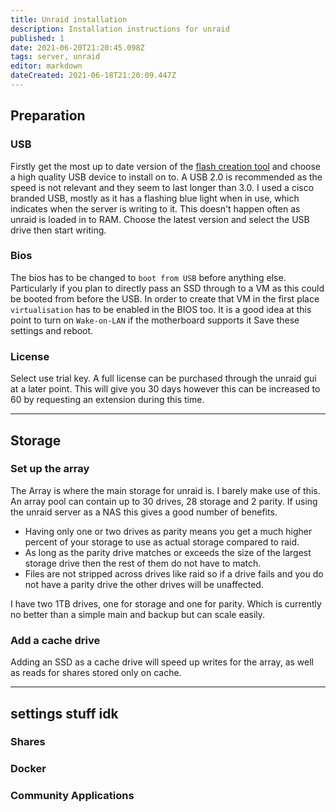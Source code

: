 ```yaml
---
title: Unraid installation 
description: Installation instructions for unraid
published: 1
date: 2021-06-20T21:20:45.098Z
tags: server, unraid
editor: markdown
dateCreated: 2021-06-18T21:20:09.447Z
---
```


## Preparation
### USB
Firstly get the most up to date version of the [flash creation tool](https://unraid.net/download) and choose a high quality USB device to install on to. A USB 2.0 is recommended as the speed is not relevant and they seem to last longer than 3.0. I used a cisco branded USB, mostly as it has a flashing blue light when in use, which indicates when the server is writing to it. This doesn't happen often as unraid is loaded in to RAM.
Choose the latest version and select the USB drive then start writing.
### Bios
The bios has to be changed to `boot from USB` before anything else. Particularly if you plan to directly pass an SSD through to a VM as this could be booted from before the USB.
In order to create that VM in the first place `virtualisation` has to be enabled in the BIOS too.
It is a good idea at this point to turn on `Wake-on-LAN` if the motherboard supports it
Save these settings and reboot.
### License
Select use trial key. A full license can be purchased through the unraid gui at a later point. This will give you 30 days however this can be increased to 60 by requesting an extension during this time.

---
## Storage
### Set up the array
The Array is where the main storage for unraid is. I barely make use of this.
An array pool can contain up to 30 drives, 28 storage and 2 parity. If using the unraid server as a NAS this gives a good number of benefits.
- Having only one or two drives as parity means you get a much higher percent of your storage to use as actual storage compared to raid.
- As long as the parity drive matches or exceeds the size of the largest storage drive then the rest of them do not have to match.
- Files are not stripped across drives like raid so if a drive fails and you do not have a parity drive the other drives will be unaffected.

I have two 1TB drives, one for storage and one for parity. Which is currently no better than a simple main and backup but can scale easily.

### Add a cache drive
Adding an SSD as a cache drive will speed up writes for the array, as well as reads for shares stored only on cache.


---
## settings stuff idk
### Shares


### Docker

### Community Applications